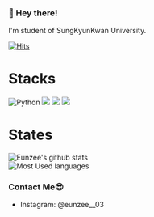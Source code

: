 ### 👋 Hey there!  
I'm student of SungKyunKwan University.  

[![Hits](https://hits.seeyoufarm.com/api/count/incr/badge.svg?url=https%3A%2F%2Fgithub.com%2Feunjijeon11&count_bg=%23FFDE84&title_bg=%23555555&icon=&icon_color=%23E7E7E7&title=hits&edge_flat=true)](https://hits.seeyoufarm.com)

# Stacks
<img alt="Python" src ="https://img.shields.io/badge/Python-3776AB.svg?&style=for-the-badge&logo=Python&logoColor=white"/> <img src="https://img.shields.io/badge/Jupyter_Notebook-F37626?&style=for-the-badge&logo=Jupyter&logoColor=white"/> <img src="https://img.shields.io/badge/Android studio-3DDC84?&style=for-the-badge&logo=Android&logoColor=white"/> <img src="https://img.shields.io/badge/Java-007396?&style=for-the-badge&logo=Java&logoColor=white"/>

# States
![Eunzee's github stats](https://github-readme-stats.vercel.app/api?username=eunjijeon11&show_icons=true&custom_title=Eunzee's+github+states&theme=nord)  
![Most Used languages](https://github-readme-stats.vercel.app/api/top-langs/?username=eunjijeon11&layout=compact&theme=nord)

### Contact Me😎   
- Instagram: @eunzee__03
